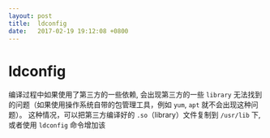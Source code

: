 ```yaml
---
layout: post
title:  ldconfig
date:   2017-02-19 19:12:08 +0800
---
```


# ldconfig

编译过程中如果使用了第三方的一些依赖, 会出现第三方的一些 `library` 无法找到的问题（如果使用操作系统自带的包管理工具，例如 `yum`, `apt` 就不会出现这种问题）。
这种情况，可以把第三方编译好的 `.so`（library）文件复制到 `/usr/lib` 下, 或者使用 `ldconfig` 命令增加该
